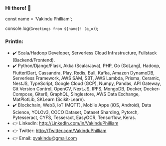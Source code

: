 ### Hi there! 👋

const name = 'Vakindu Philliam';

console.log(`Greetings from ${name}! (ʘ‿ʘ)`);

### Println:

- ✔️ Scala/Hadoop Developer, Serverless Cloud Infrastructure, Fullstack (Backend/Frontend).
- ✔️ Python/Django/Flask, Akka (Scala/Java), PHP, Go (GoLang), Hadoop, Flutter/Dart, Cassandra, Play, Redis, Bull, Kafka, Amazon DynamoDB, Serverless Framework, AWS SAM, SBT, AWS Lambda, Prisma, Ceramic, NestJS, TypeScript, Google Cloud (GCP), Numpy, Pandas, API Gateway, Git Version Control, OpenCV, Next.JS, IPFS, MongoDB, Docker, Docker-Compose, Giter8, GraphQL, Singlestore, AWS Data Exchange, MatPlotLib, SKLearn (Scikit-Learn).
- ✔️ Blockchain, Web3, IoT (MQTT), Mobile Apps (iOS, Android), Data Science, YOLOv3, COCO Dataset, Dataset Sharding, Pytorch, Pytesseract, CYFS, Tesseract, EasyOCR, Tensorflow, Keras.
- 👉 LinkedIn: http://LinkedIn.com/in/VakinduPhilliam
- 👉 Twitter:  http://Twitter.com/VakinduPhilliam
- 👉 Email:  pvakindu@gmail.com
